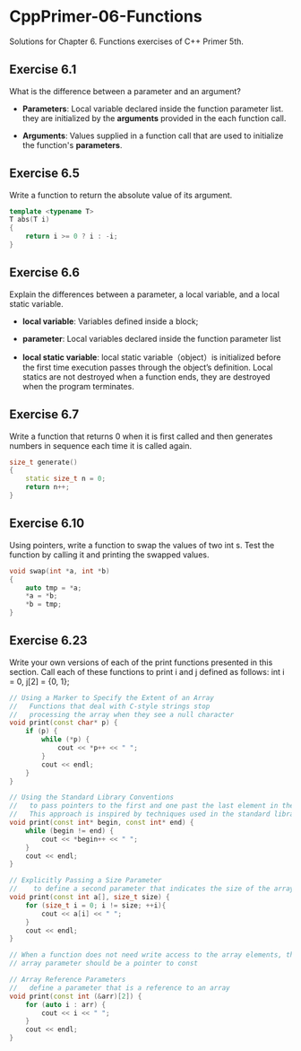# CppPrimer-06-Functions
Solutions for Chapter 6. Functions exercises of C++ Primer 5th.

## Exercise 6.1

What is the difference between a parameter and an argument?

- **Parameters**: Local variable declared inside the function parameter list. they are initialized by the **arguments** provided in the each function call.

- **Arguments**: Values supplied in a function call that are used to initialize the function's **parameters**.

## Exercise 6.5

Write a function to return the absolute value of its argument.

```cpp
template <typename T>
T abs(T i)
{
    return i >= 0 ? i : -i;
}
```

## Exercise 6.6

Explain the differences between a parameter, a local variable, and a local static variable. 

- **local variable**: Variables defined inside a block;

- **parameter**: Local variables declared inside the function parameter list

- **local static variable**: local static variable（object）is initialized before the first time execution passes through the object’s definition. Local statics are not destroyed when a function ends, they are destroyed when the program terminates.

## Exercise 6.7

Write a function that returns 0 when it is first called and then generates numbers in sequence each time it is called again.

```cpp
size_t generate()
{
    static size_t n = 0;
    return n++;
}
```

## Exercise 6.10

Using pointers, write a function to swap the values of two int s. Test the function by calling it and printing the swapped values.
```cpp
void swap(int *a, int *b)
{
    auto tmp = *a;
    *a = *b;
    *b = tmp;
}
```

## Exercise 6.23

Write your own versions of each of the print functions presented in this section. Call each of these functions to print i and j defined as follows: int i = 0, j[2] = {0, 1};

```cpp
// Using a Marker to Specify the Extent of an Array
//   Functions that deal with C-style strings stop
//   processing the array when they see a null character
void print(const char* p) {
    if (p) {
        while (*p) {
            cout << *p++ << " ";
        }
        cout << endl;
    }
}

// Using the Standard Library Conventions
//   to pass pointers to the first and one past the last element in the array.
//   This approach is inspired by techniques used in the standard library.
void print(const int* begin, const int* end) {
    while (begin != end) {
        cout << *begin++ << " ";
    }
    cout << endl;
}

// Explicitly Passing a Size Parameter
//    to define a second parameter that indicates the size of the arrays
void print(const int a[], size_t size) {
    for (size_t i = 0; i != size; ++i){
        cout << a[i] << " ";
    }
    cout << endl;
}

// When a function does not need write access to the array elements, the
// array parameter should be a pointer to const

// Array Reference Parameters
//   define a parameter that is a reference to an array
void print(const int (&arr)[2]) {
    for (auto i : arr) {
        cout << i << " ";
    }
    cout << endl;
}
```
